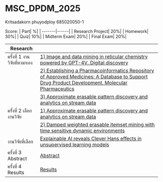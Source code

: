 # MSC_DPDM_2025
Kritsadakorn phuyodploy 685020050-1

Score:
| Part|  %|
| -------|------|
| Research Project|  20%|
| Homework|  30%|
| Quiz|  10%|
| Midterm Exam|  20%|
| Final Exam|  20%|



| Research| |
| ----------------------|----|
| ครั้งที่ 1 งานวิจัยที่หามาเอง| [1) Image and data mining in reticular chemistry powered by GPT-4V. Digital discovery](https://pubs.rsc.org/en/content/articlepdf/2024/dd/d3dd00239j)|
| | [2) Establishing a Pharmacoinformatics Repository of Approved Medicines: A Database to Support Drug Product Development. Molecular Pharmaceutics](https://pubs.acs.org/doi/pdf/10.1021/acs.molpharmaceut.4c00991)|
| | [3) Approximate erasable pattern discovery and analytics on stream data](https://pdf.sciencedirectassets.com/271505/1-s2.0-S0950705125X00022/1-s2.0-S0950705125002084/main.pdf?X-Amz-Security-Token=IQoJb3JpZ2luX2VjEB8aCXVzLWVhc3QtMSJHMEUCIBwxZEjqB1d7asSRuOJ8JWpaFjD2r%2Fn3i0uGAC2TbipDAiEAvaDDyMGPuvlTFboeJOW3WcHRUjKGTzZ1G8f9Rp96%2F94qswUIWBAFGgwwNTkwMDM1NDY4NjUiDFYe3DWnhxOeQfm7kCqQBZGGRUw18Czq04oTZ1WLQe3ShlAwTn1u%2FAkXkae364HnVGbhtaa%2Bynwqqh%2B3rCb74a0IeiIcyAn1IQvpWUtfqnUr3o3gBFm9r5BnpCzCXNX9%2FyhNI6wyDU178ZknI0HGBjl8SEILV9PgmxDrL7qwFoyBjdN7GCrYrirwhZlZRZY9mii4aM7stU7YzsYhI3z%2FHeQ5VAj%2BB4g8HZZiCwb1rdVRQrJ4oJw1ija562zHnfJegRLz9MxFJAf8WSzml8Z%2BY4SdZfZgE%2FEXROJLBJcGrZRepHFYCO%2F5wROpAvHdnzhnmyPaSfx%2B0iCFIzWQG%2FFiEQSMtjDMY5LP73BblNDCm3wRmsbVjNzhSHglDcXcAhao0EFeSPt941UGtbZH0lhuZZm0AVGuxhmlIbCjxz7Ygw6XGiVq00MwYauTwwWdEQbCOiU4Nil0OQgqdR5MKiGN4mvzFUvdZYEZmQsilN2H7LCnJSxLeqcEHN2vdFAIAgF0omrt2iwzbpPbCoS6aRqpMkqQ%2FyGGxz70FLRf701DehLP8wjIZqKFUlURZuQrcN0g5alWLR2Iv6k%2BwjBxnLEs3LGD4PEc6z3QIY69wLUgA3EADF1EF%2BpuygYDKiKIBEmjISKuSzRwxHuaWymyx3ngcCxBMdaO9P8dnnekZ8ncvtTKTG27qjZCZk8%2FjeMIzkunlRfKpnt%2BUlXzef1inxC%2F0O0%2FWgeAKIhmp1C5HweYPTzInBr8Qe8qm2Q4iMRYyh18pVTeH4wmpq8yA66a%2F2T42v688zIP50oQYF%2BXWfhQkBbpp8%2FIsy91JpVFC4oRvutk51GCsTzXcJ1xTBIDcgX0RSacQB79JGIWyuz2DwVw6%2BnTaRkviPlZ6hCH9uTau%2FFPMLHIxsQGOrEBhkfeChUiS7Caf6WR4npXM%2Fe9pGY1BJMzd1TmvJVFeFr%2B7kN%2BFLp7yxvXybB6keAZOHeabvN7pC1Ar9B7d6SYJIgj8IACu0UfFSaJEJNdu7V%2FRvT0wMSh5qAxMx54icZRR8aX9P7Gqg0yqgMzVa6DD%2FiWy%2BhDSDoxmPvydTM%2FG9WsJq1iaF8lpsJHu3LLam%2BKQXFDqJP7kaAe1jyuT4j3cRHvoy3y%2BZFNAw118SzIeD%2BI&X-Amz-Algorithm=AWS4-HMAC-SHA256&X-Amz-Date=20250805T070623Z&X-Amz-SignedHeaders=host&X-Amz-Expires=300&X-Amz-Credential=ASIAQ3PHCVTY6JCS7GIS%2F20250805%2Fus-east-1%2Fs3%2Faws4_request&X-Amz-Signature=3aca237f06818cc9fa4118988a73eca325fdbdd5f37b93382a735acfe4965bb2&hash=8ce937e6f15163d832e21b5dc1b269773d9560bb5ee89f9dcfedce3404edb55e&host=68042c943591013ac2b2430a89b270f6af2c76d8dfd086a07176afe7c76c2c61&pii=S0950705125002084&tid=spdf-e0d711b4-f558-4bcc-9ded-c1b24b477b17&sid=3c996fa71563b4467f890e4-294d7c857bfdgxrqb&type=client&tsoh=d3d3LnNjaWVuY2VkaXJlY3QuY29t&rh=d3d3LnNjaWVuY2VkaXJlY3QuY29t&ua=12095d56045454505854&rr=96a473978c064e3c&cc=th)|
| ครั้งที่ 2 เลือกงานวิจัย| [1) Approximate erasable pattern discovery and analytics on stream data](https://pdf.sciencedirectassets.com/271505/1-s2.0-S0950705125X00022/1-s2.0-S0950705125002084/main.pdf?X-Amz-Security-Token=IQoJb3JpZ2luX2VjEB8aCXVzLWVhc3QtMSJHMEUCIBwxZEjqB1d7asSRuOJ8JWpaFjD2r%2Fn3i0uGAC2TbipDAiEAvaDDyMGPuvlTFboeJOW3WcHRUjKGTzZ1G8f9Rp96%2F94qswUIWBAFGgwwNTkwMDM1NDY4NjUiDFYe3DWnhxOeQfm7kCqQBZGGRUw18Czq04oTZ1WLQe3ShlAwTn1u%2FAkXkae364HnVGbhtaa%2Bynwqqh%2B3rCb74a0IeiIcyAn1IQvpWUtfqnUr3o3gBFm9r5BnpCzCXNX9%2FyhNI6wyDU178ZknI0HGBjl8SEILV9PgmxDrL7qwFoyBjdN7GCrYrirwhZlZRZY9mii4aM7stU7YzsYhI3z%2FHeQ5VAj%2BB4g8HZZiCwb1rdVRQrJ4oJw1ija562zHnfJegRLz9MxFJAf8WSzml8Z%2BY4SdZfZgE%2FEXROJLBJcGrZRepHFYCO%2F5wROpAvHdnzhnmyPaSfx%2B0iCFIzWQG%2FFiEQSMtjDMY5LP73BblNDCm3wRmsbVjNzhSHglDcXcAhao0EFeSPt941UGtbZH0lhuZZm0AVGuxhmlIbCjxz7Ygw6XGiVq00MwYauTwwWdEQbCOiU4Nil0OQgqdR5MKiGN4mvzFUvdZYEZmQsilN2H7LCnJSxLeqcEHN2vdFAIAgF0omrt2iwzbpPbCoS6aRqpMkqQ%2FyGGxz70FLRf701DehLP8wjIZqKFUlURZuQrcN0g5alWLR2Iv6k%2BwjBxnLEs3LGD4PEc6z3QIY69wLUgA3EADF1EF%2BpuygYDKiKIBEmjISKuSzRwxHuaWymyx3ngcCxBMdaO9P8dnnekZ8ncvtTKTG27qjZCZk8%2FjeMIzkunlRfKpnt%2BUlXzef1inxC%2F0O0%2FWgeAKIhmp1C5HweYPTzInBr8Qe8qm2Q4iMRYyh18pVTeH4wmpq8yA66a%2F2T42v688zIP50oQYF%2BXWfhQkBbpp8%2FIsy91JpVFC4oRvutk51GCsTzXcJ1xTBIDcgX0RSacQB79JGIWyuz2DwVw6%2BnTaRkviPlZ6hCH9uTau%2FFPMLHIxsQGOrEBhkfeChUiS7Caf6WR4npXM%2Fe9pGY1BJMzd1TmvJVFeFr%2B7kN%2BFLp7yxvXybB6keAZOHeabvN7pC1Ar9B7d6SYJIgj8IACu0UfFSaJEJNdu7V%2FRvT0wMSh5qAxMx54icZRR8aX9P7Gqg0yqgMzVa6DD%2FiWy%2BhDSDoxmPvydTM%2FG9WsJq1iaF8lpsJHu3LLam%2BKQXFDqJP7kaAe1jyuT4j3cRHvoy3y%2BZFNAw118SzIeD%2BI&X-Amz-Algorithm=AWS4-HMAC-SHA256&X-Amz-Date=20250805T070623Z&X-Amz-SignedHeaders=host&X-Amz-Expires=300&X-Amz-Credential=ASIAQ3PHCVTY6JCS7GIS%2F20250805%2Fus-east-1%2Fs3%2Faws4_request&X-Amz-Signature=3aca237f06818cc9fa4118988a73eca325fdbdd5f37b93382a735acfe4965bb2&hash=8ce937e6f15163d832e21b5dc1b269773d9560bb5ee89f9dcfedce3404edb55e&host=68042c943591013ac2b2430a89b270f6af2c76d8dfd086a07176afe7c76c2c61&pii=S0950705125002084&tid=spdf-e0d711b4-f558-4bcc-9ded-c1b24b477b17&sid=3c996fa71563b4467f890e4-294d7c857bfdgxrqb&type=client&tsoh=d3d3LnNjaWVuY2VkaXJlY3QuY29t&rh=d3d3LnNjaWVuY2VkaXJlY3QuY29t&ua=12095d56045454505854&rr=96a473978c064e3c&cc=th)|
| | [2) Damped weighted erasable itemset mining with time sensitive dynamic environments](https://link.springer.com/content/pdf/10.1186/s40537-024-01056-8.pdf)|
| งานวิจัยที่เลือก| [Explainable AI reveals Clever Hans effects in unsupervised learning models](https://www.nature.com/articles/s42256-025-01000-2.pdf)|
| ครั้งที่ 3 Abstract| [Abstract](https://www.canva.com/design/DAGuhiwR3hE/fv11vwr8PQE-jyDoKQMd3w/edit?utm_content=DAGuhiwR3hE&utm_campaign=designshare&utm_medium=link2&utm_source=sharebutton)|
| ครั้งที่ 4 Results| [Results](https://www.canva.com/design/DAGvHpc-E6c/iYLTwKl3UkLaQb-QdKWytQ/edit?utm_content=DAGvHpc-E6c&utm_campaign=designshare&utm_medium=link2&utm_source=sharebutton)


